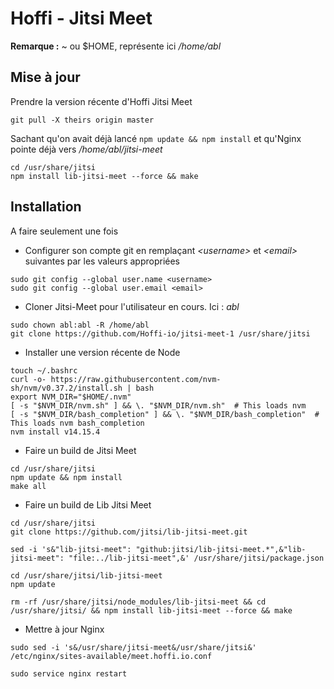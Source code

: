 # Hoffi - Jitsi Meet

**Remarque :** ~ ou $HOME, représente ici _/home/abl_

## Mise à jour

Prendre la version récente d'Hoffi Jitsi Meet

```
git pull -X theirs origin master
```

Sachant qu'on avait déjà lancé `npm update && npm install` et qu'Nginx pointe déjà vers _/home/abl/jitsi-meet_

```
cd /usr/share/jitsi
npm install lib-jitsi-meet --force && make
```

## Installation

A faire seulement une fois

- Configurer son compte git en remplaçant _&lt;username&gt;_ et _&lt;email&gt;_ suivantes par les valeurs appropriées

```
sudo git config --global user.name <username>
sudo git config --global user.email <email>
```

- Cloner Jitsi-Meet pour l'utilisateur en cours. Ici : _abl_

```
sudo chown abl:abl -R /home/abl
git clone https://github.com/Hoffi-io/jitsi-meet-1 /usr/share/jitsi
```

- Installer une version récente de Node

```
touch ~/.bashrc
curl -o- https://raw.githubusercontent.com/nvm-sh/nvm/v0.37.2/install.sh | bash
export NVM_DIR="$HOME/.nvm"
[ -s "$NVM_DIR/nvm.sh" ] && \. "$NVM_DIR/nvm.sh"  # This loads nvm
[ -s "$NVM_DIR/bash_completion" ] && \. "$NVM_DIR/bash_completion"  # This loads nvm bash_completion
nvm install v14.15.4
```

- Faire un build de Jitsi Meet

```
cd /usr/share/jitsi
npm update && npm install
make all
```

- Faire un build de Lib Jitsi Meet

```
cd /usr/share/jitsi
git clone https://github.com/jitsi/lib-jitsi-meet.git

sed -i 's&"lib-jitsi-meet": "github:jitsi/lib-jitsi-meet.*",&"lib-jitsi-meet": "file:../lib-jitsi-meet",&' /usr/share/jitsi/package.json

cd /usr/share/jitsi/lib-jitsi-meet
npm update

rm -rf /usr/share/jitsi/node_modules/lib-jitsi-meet && cd /usr/share/jitsi/ && npm install lib-jitsi-meet --force && make
```

- Mettre à jour Nginx

```
sudo sed -i 's&/usr/share/jitsi-meet&/usr/share/jitsi&' /etc/nginx/sites-available/meet.hoffi.io.conf

sudo service nginx restart
```
